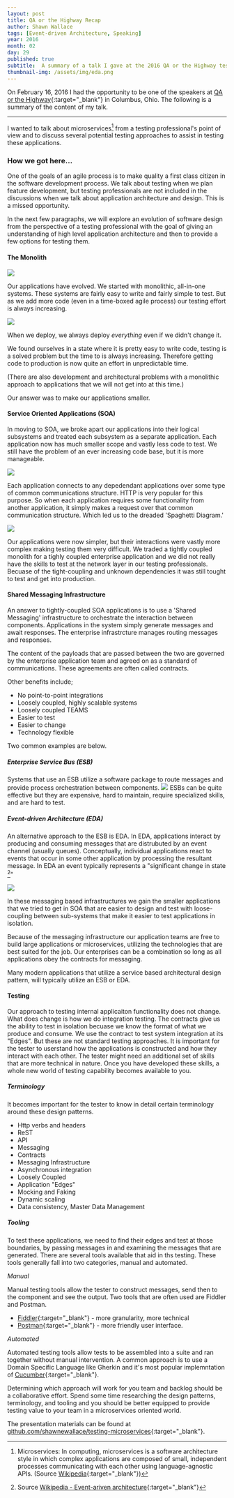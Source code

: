 ```yaml
---
layout: post
title: QA or the Highway Recap
author: Shawn Wallace
tags: [Event-driven Architecture, Speaking]
year: 2016
month: 02
day: 29
published: true
subtitle:  A summary of a talk I gave at the 2016 QA or the Highway tester conference.
thumbnail-img: /assets/img/eda.png
---
```

On February 16, 2016 I had the opportunity to be one of the speakers at [QA or the Highway](http://qaorthehighway.com/){:target="_blank"} in Columbus, Ohio. The following is a summary of the content of my talk.

***

I wanted to talk about microservices[^f2] from a testing professional's point of view and to discuss several potential testing approaches to assist in testing these applications.

### How we got here...
One of the goals of an agile process is to make quality a first class citizen in the software development process. We talk about testing when we plan feature development, but testing professionals are not included in the discussions when we talk about application architecture and design. This is a missed opportunity.

In the next few paragraphs, we will explore an evolution of software design from the perspective of a testing professional with the goal of giving an understanding of high level application architecture and then to provide a few options for testing them.

#### The Monolith

![](/assets/img/monolith.png)

Our applications have evolved. We started with monolithic, all-in-one systems. These systems are fairly easy to write and fairly simple to test. But as we add more code (even in a time-boxed agile process) our testing effort is always increasing.

![](/assets/img/time-to-test-vs-time-to-code.png)

When we deploy, we always deploy *everything* even if we didn't change it.

We found ourselves in a state where it is pretty easy to write code, testing is a solved problem but the time to is always increasing. Therefore getting code to production is now quite an effort in unpredictable time.

(There are also development and architectural problems with a monolithic approach to applications that we will not get into at this time.)

Our answer was to make our applications smaller.

#### Service Oriented Applications (SOA)

In moving to SOA, we broke apart our applications into their logical subsystems and treated each subsystem as a separate application. Each application now has much smaller scope and vastly less code to test. We still have the problem of an ever increasing code base, but it is more manageable.

![](/assets/img/soa.png)

Each application connects to any depedendant applications over some type of common communications structure. HTTP is very popular for this purpose. So when each application requires some functionality from another application, it simply makes a request over that common communication structure. Which led us to the dreaded 'Spaghetti Diagram.' 

![](/assets/img/spaghetti-diagram.png)

Our applications were now simpler, but their interactions were vastly more complex making testing them very difficult. We traded a tightly coupled monolith for a tighly coupled enterprise application and we did not really have the skills to test at the network layer in our testing professionals. Becuase of the tight-coupling and unknown dependencies it was still tought to test and get into production.

#### Shared Messaging Infrastructure

An answer to tightly-coupled SOA applications is to use a 'Shared Messaging' infrastructure to orchestrate the interaction between components. Applications in the system simply generate messages and await responses. The enterprise infrastrcture manages routing messages and responses.

The content of the payloads that are passed between the two are governed by the enterprise application team and agreed on as a standard of communications. These agreements are often called contracts.

Other benefits include;

* No point-to-point integrations
* Loosely coupled, highly scalable systems
* Loosely coupled TEAMS
* Easier to test
* Easier to change
* Technology flexible

Two common examples are below.

##### Enterprise Service Bus (ESB)
Systems that use an ESB utilize a software package to route messages and provide process orchestration between components.
![](/assets/img/esb.png)
ESBs can be quite effective but they are expensive, hard to maintain, require specialized skills, and are hard to test.

##### Event-driven Architecture (EDA)
An alternative approach to the ESB is EDA. In EDA, applications interact by producing and consuming messages that are distrubuted by an event channel (usually queues). Conceptually, individual applications react to events that occur in some other application by processing the resultant message. In EDA an event typically represents a "significant change in state [^f3]"

![](/assets/img/eda.png)

In these messaging based infrastructures we gain the smaller applications that we tried to get in SOA that are easier to design and test with loose-coupling between sub-systems that make it easier to test applications in isolation.

Because of the messaging infrastructure our application teams are free to build large applications or microservices, utilizing the technologies that are best suited for the job. Our enterprises can be a combination so long as all applications obey the contracts for messaging.

Many modern applications that utilize a service based architectural design pattern, will typically utilize an ESB or EDA.

#### Testing
Our approach to testing internal applicaiton functionality does not change. What does change is how we do integration testing. The contracts give us the ability to test in isolation becuase we know the format of what we produce and consume. We use the contract to test system integration at its "Edges". But these are not standard testing approaches. It is important for the tester to userstand how the applications is constructed and how they interact with each other. The tester might need an additional set of skills that are more technical in nature. Once you have developed these skills, a whole new world of testing capability becomes available to you.

##### Terminology
It becomes important for the tester to know in detail certain terminology around these design patterns.

* Http verbs and headers
* ReST
* API
* Messaging
* Contracts
* Messaging Infrastructure
* Asynchronous integration
* Loosely Coupled
* Application "Edges"
* Mocking and Faking
* Dynamic scaling
* Data consistency, Master Data Management


##### Tooling
To test these applications, we need to find their edges and test at those boundaries, by passing messages in and examining the messages that are generated. There are several tools available that aid in ths testing. These tools generally fall into two categories, manual and automated.

*Manual*

Manual testing tools allow the tester to construct messages, send then to the component and see the output. Two tools that are often used are Fiddler and Postman.

* [Fiddler](http://www.telerik.com/fiddler){:target="_blank"} - more granularity, more technical
* [Postman](http://www.getpostman.com){:target="_blank"} - more friendly user interface.	

*Automated*

Automated testing tools allow tests to be assembled into a suite and ran together without manual intervention. A common approach is to use a Domain Specific Language like Gherkin and it's most popular implemntation of [Cucumber](https://cucumber.io){:target="_blank"}.

Determining which approach will work for you team and backlog should be a collaborative effort. Spend some time researching the design patterns, terminology, and tooling and you should be better equipped to provide testing value to your team in a microservices oriented world.

The presentation materials can be found at [github.com/shawnewallace/testing-microservices](https://github.com/shawnewallace/testing-microservices){:target="_blank"}.

[^f1]: Source [QA or the Highway](http://qaorthehighway.com/){:target="_blank"}
[^f2]: Microservices: In computing, microservices is a software architecture style in which complex applications are composed of small, independent processes communicating with each other using language-agnostic APIs. (Source [Wikipedia](https://en.wikipedia.org/wiki/Microservices){:target="_blank"})
[^f3]: Source [Wikipedia - Event-ariven architecture](https://en.wikipedia.org/wiki/Event-driven_architecture){:target="_blank"}

